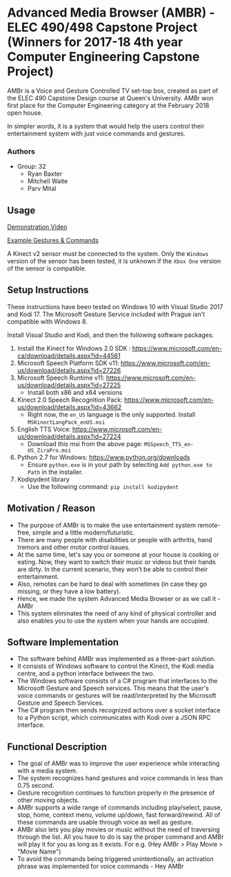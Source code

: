 # Advanced Media Browser (AMBR) - ELEC 490/498 Capstone Project (Winners for 2017-18 4th year Computer Engineering Capstone Project)
AMBr is a Voice and Gesture Controlled TV set-top box, created as part of the ELEC 490 Capstone Design course at Queen's University. AMBr won first place for the Computer Engineering category at the February 2018 open house. 

In simpler words, it is a system that would help the users control their entertainment system with just voice commands and gestures.

### Authors
* Group: 32
   * Ryan Baxter
   * Mitchell Waite
   * Parv Mital 

## Usage

[Demonstration Video](https://www.youtube.com/watch?v=xJPANPWjZ8g)

[Example Gestures & Commands](gestures.png)

A Kinect v2 sensor must be connected to the system. Only the `Windows` version of the sensor has been tested, it is unknown if the `Xbox One` version of the sensor is compatible.

## Setup Instructions

These instructions have been tested on Windows 10 with Visual Studio 2017 and Kodi 17. The Microsoft Gesture Service included with Prague isn't compatible with Windows 8.

Install Visual Studio and Kodi, and then the following software packages:

1. Install the Kinect for Windows 2.0 SDK : https://www.microsoft.com/en-ca/download/details.aspx?id=44561
2. Microsoft Speech Platform SDK v11: https://www.microsoft.com/en-us/download/details.aspx?id=27226
3. Microsoft Speech Runtime v11: https://www.microsoft.com/en-us/download/details.aspx?id=27225
   * Install both x86 and x64 versions
4. Kinect 2.0 Speech Recognition Pack: https://www.microsoft.com/en-us/download/details.aspx?id=43662
   * Right now, the `en_US` language is the only supported. Install `MSKinectLangPack_enUS.msi`
5. English TTS Voice: https://www.microsoft.com/en-us/download/details.aspx?id=27224
   * Download this msi from the above page: `MSSpeech_TTS_en-US_ZiraPro.msi`
6. Python 2.7 for Windows: https://www.python.org/downloads
   * Ensure `python.exe` is in your path by selecting `Add python.exe to Path` in the installer.
7. Kodipydent library
   * Use the following command: `pip install kodipydent`

## Motivation / Reason
* The purpose of AMBr is to make the use entertainment system remote-free, simple and a little modern/futuristic.  
* There are many people with disabilities or people with arthritis, hand tremors and other motor control issues.
* At the same time, let's say you or someone at your house is cooking or eating. Now, they want to switch their music or videos but their hands are dirty. In the current scenario, they won’t be able to control their entertainment. 
* Also, remotes can be hard to deal with sometimes (in case they go missing, or they have a low battery).
* Hence, we made the system Advanced Media Browser or as we call it - AMBr 
* This system eliminates the need of any kind of physical controller and also enables you to use the system when your hands are occupied. 

## Software Implementation
* The software behind AMBr was implemented as a three-part solution. 
* It consists of Windows software to control the Kinect, the Kodi media centre, and a python interface between the two. 
* The Windows software consists of a C# program that interfaces to the Microsoft Gesture and Speech services. This means that the user's voice commands or gestures will be read/interpreted by the Microsoft Gesture and Speech Services. 
* The C# program then sends recognized actions over a socket interface to a Python script, which communicates with Kodi over a JSON RPC interface. 

## Functional Description
* The goal of AMBr was to improve the user experience while interacting with a media system. 
* The system recognizes hand gestures and voice commands in less than 0.75 second. 
* Gesture recognition continues to function properly in the presence of other moving objects. 
* AMBr supports a wide range of commands including play/select, pause, stop, home, context menu, volume up/down, fast forward/rewind. All of these commands are usable through voice as well as gesture.
* AMBr also lets you play movies or music without the need of traversing through the list. All you have to do is say the proper command and AMBr will play it for you as long as it exists. For e.g. (Hey AMBr > Play Movie > "Movie Name")
* To avoid the commands being triggered unintentionally, an activation phrase was implemented for voice commands - Hey AMBr


